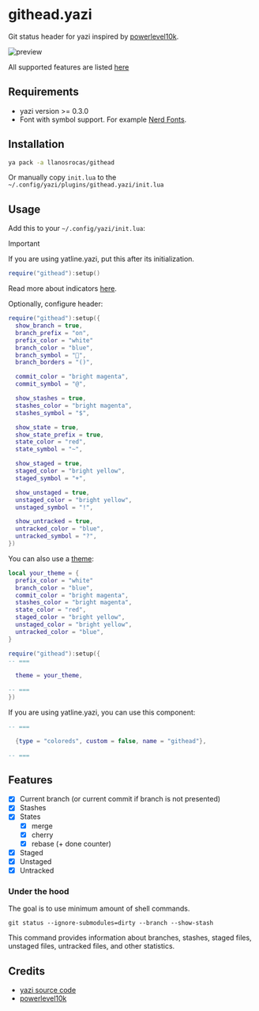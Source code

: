 # githead.yazi

Git status header for yazi inspired by [powerlevel10k](https://github.com/romkatv/powerlevel10k?tab=readme-ov-file#what-do-different-symbols-in-git-status-mean).

![preview](https://github.com/llanosrocas/githead.yazi/blob/main/.github/images/preview.png)

All supported features are listed [here](#features)

## Requirements

- yazi version >= 0.3.0
- Font with symbol support. For example [Nerd Fonts](https://www.nerdfonts.com/).

## Installation

```sh
ya pack -a llanosrocas/githead
```

Or manually copy `init.lua` to the `~/.config/yazi/plugins/githead.yazi/init.lua`

## Usage

Add this to your `~/.config/yazi/init.lua`:

> [!IMPORTANT]
> If you are using yatline.yazi, put this after its initialization.

```lua
require("githead"):setup()
```

Read more about indicators [here](https://github.com/romkatv/powerlevel10k?tab=readme-ov-file#what-do-different-symbols-in-git-status-mean).

Optionally, configure header:

```lua
require("githead"):setup({
  show_branch = true,
  branch_prefix = "on",
  prefix_color = "white"
  branch_color = "blue",
  branch_symbol = "",
  branch_borders = "()",

  commit_color = "bright magenta",
  commit_symbol = "@",

  show_stashes = true,
  stashes_color = "bright magenta",
  stashes_symbol = "$",

  show_state = true,
  show_state_prefix = true,
  state_color = "red",
  state_symbol = "~",

  show_staged = true,
  staged_color = "bright yellow",
  staged_symbol = "+",

  show_unstaged = true,
  unstaged_color = "bright yellow",
  unstaged_symbol = "!",

  show_untracked = true,
  untracked_color = "blue",
  untracked_symbol = "?",
})
```

You can also use a [theme](https://github.com/imsi32/yatline-themes):

```lua
local your_theme = {
  prefix_color = "white"
  branch_color = "blue",
  commit_color = "bright magenta",
  stashes_color = "bright magenta",
  state_color = "red",
  staged_color = "bright yellow",
  unstaged_color = "bright yellow",
  untracked_color = "blue",
}

require("githead"):setup({
-- ===
    
  theme = your_theme,

-- ===
})
```

If you are using yatline.yazi, you can use this component:

``` lua
-- ===

  {type = "coloreds", custom = false, name = "githead"},

-- ===
```

## Features

- [x] Current branch (or current commit if branch is not presented)
- [x] Stashes
- [x] States
  - [x] merge
  - [x] cherry
  - [x] rebase (+ done counter)
- [x] Staged
- [x] Unstaged
- [x] Untracked

### Under the hood

The goal is to use minimum amount of shell commands.

```shell
git status --ignore-submodules=dirty --branch --show-stash
```

This command provides information about branches, stashes, staged files, unstaged files, untracked files, and other statistics.

## Credits

- [yazi source code](https://github.com/sxyazi/yazi)
- [powerlevel10k](https://github.com/romkatv/powerlevel10k)
